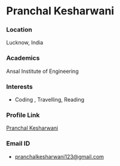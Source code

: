 # Pranchal Kesharwani

### Location

Lucknow, India

### Academics

Ansal Institute of Engineering 

### Interests

- Coding , Travelling, Reading 

### Profile Link

[Pranchal Kesharwani](https://github.com/pranchal007)

### Email ID

- pranchalkesharwani123@gmail.com